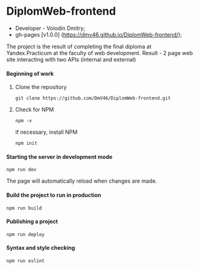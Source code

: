 # DiplomWeb-frontend

- Developer - Volodin Dmitry;
- gh-pages [v1.0.0] (https://dmv46.github.io/DiplomWeb-frontend/);

The project is the result of completing the final diploma at Yandex.Practicum at the faculty of web development.
Result - 2 page web site interacting with two APIs (internal and external)

#### Beginning of work

1. Clone the repository
    ```
    git clone https://github.com/DmV46/DiplomWeb-frontend.git
    ```

2. Check for NPM
    ```
    npm -v
    ```

    if necessary, install NPM
    ```
    npm init
    ```

#### Starting the server in development mode
```
npm run dev
```

The page will automatically reload when changes are made.

#### Build the project to run in production
```
npm run build
```

#### Publishing a project
```
npm run deploy
```

#### Syntax and style checking
```
npm run eslint
```

